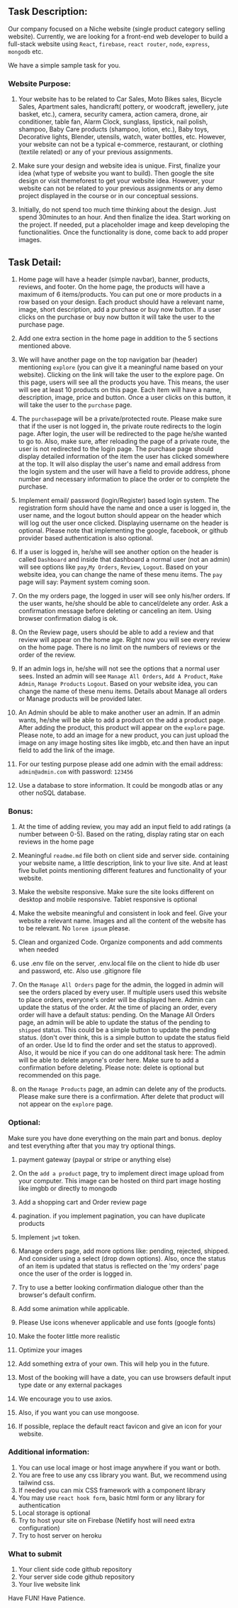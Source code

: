 ## Task Description: 
Our company focused on a Niche website (single product category selling website). Currently, we are looking for a front-end web developer to build a full-stack website using `React`, `firebase`, `react router`, `node`, `express`, `mongodb` etc. 

We have a simple sample task for you.


### Website Purpose:
1. Your website has to be related to Car Sales, Moto Bikes sales, Bicycle Sales, Apartment sales, handicraft( pottery, or woodcraft, jewellery, jute basket, etc.), camera, security camera, action camera, drone, air conditioner, table fan, Alarm Clock, sunglass, lipstick, nail polish, shampoo, Baby Care products (shampoo, lotion, etc.), Baby toys, Decorative lights, Blender, utensils, watch, water bottles, etc. However, your website can not be a typical e-commerce, restaurant, or clothing (textile related) or any of your previous assignments. 

2. Make sure your design and website idea is unique. First, finalize your idea (what type of website you want to build). Then google the site design or visit themeforest  to get your website idea. However, your website can not be related to your previous assignments or any demo project displayed in the course or in our conceptual sessions.
3. Initially, do not spend too much time thinking about the design. Just spend 30minutes to an hour. And then finalize the idea. Start working on the project. If needed, put a placeholder image and keep developing the functionalities. Once the functionality is done, come back to add proper images. 

## Task Detail: 
1. Home page will have a header (simple navbar), banner, products, reviews, and footer. On the home page, the products will have a maximum of 6 items/products. You can put one or more products in a row based on your design. Each product should have a relevant name, image, short description, add a purchase or buy now button. If a user clicks on the purchase or buy now button it will take the user to the purchase page. 
2. Add one extra section in the home page in addition to the 5 sections mentioned above. 

4. We will have another page on the top navigation bar (header) mentioning `explore` (you can give it a meaningful name based on your website). Clicking on the link will take the user to the explore page. On this page, users will see all the products you have. This means, the user will see at least 10 products on this page. Each item will have a name, description, image, price and button. Once a user clicks on this button, it will take the user to the `purchase` page.

6. The `purchase`page will be a private/protected route. Please make sure that if the user is not logged in, the private route redirects to the login page. After login, the user will be redirected to the page he/she wanted to go to. Also, make sure, after reloading the page of a private route, the user is not redirected to the login page. The purchase page should display detailed information of the item the user has clicked somewhere at the top. It will also display the user's name and email address from the login system and the user will have a field to provide address, phone number and necessary information to place the order or to complete the purchase. 

6. Implement email/ password (login/Register) based login system. The registration form should have the  name and once a user is logged in, the user name, and the logout button should appear on the header which will log out the user once clicked. Displaying username on the header is optional. Please note that implementing the google, facebook, or github provider based authentication is also optional.
7. If a user is logged in, he/she will see another option on the header is called `Dashboard` and inside that dashboard a normal user (not an admin) will see options like `pay`,`My Orders`, `Review`, `Logout`. Based on your website idea, you can change the name of these menu items. The `pay` page will say: Payment system coming soon. 
8. On the my orders page, the logged in user will see only his/her orders. If the user wants, he/she should be able to cancel/delete any order. Ask a confirmation message before deleting or canceling an item. Using browser confirmation dialog is ok. 
9.  On the Review page, users should be able to add a review and that review will appear on the home age. Right now you will see every review on the home page. There is no limit on the numbers of reviews or the order of the review.

7. If an admin logs in, he/she will not see the options that a normal user sees. Insted an admin will see `Manage All Orders`, `Add A Product`, `Make Admin`, `Manage Products` `Logout`. Based on your website idea, you can change the name of these menu items. Details about Manage all orders or Manage products will be provided later.
8. An Admin should be able to make another user an admin. If an admin wants, he/she will be able to add a product on the add a product page. After adding the product, this product will appear on the `explore` page. Please note, to add an image for a new product, you can just upload the image on any image hosting sites like imgbb, etc.and then have an input field to add the link of the image.

3. For our testing purpose please add one admin with the email address: `admin@admin.com` with password: `123456`

10. Use a database to store information. It could be mongodb atlas or any other noSQL database.

### Bonus: 
1. At the time of adding review, you may add an input field to add ratings (a number between 0-5). Based on the rating, display rating star on each reviews in the home page 

5. Meaningful `readme.md` file both on client side and server side. containing your website name, a little description, link to your live site. And at least five bullet points mentioning different features and functionality of your website.
6. Make the website responsive. Make sure the site looks different on desktop and mobile responsive. Tablet responsive is optional
7. Make the website meaningful and consistent in look and feel. Give your website a relevant name. Images and all the content of the website has to be relevant. No `lorem ipsum` please. 
8. Clean and organized Code. Organize components and add comments when needed

8. use .env file on the server, .env.local file on the client to hide db user and password, etc. Also use .gitignore file

10. On the `Manage All Orders` page for the admin, the logged in admin will see the orders placed by every user. If multiple users used this website to place orders, everyone's order will be displayed here. Admin can update the status of the order. At the time of placing an order, every order will have a default status: pending. On the Manage All Orders page, an admin will be able to update the status of the pending to `shipped` status. This could be a simple button to update the pending status. (don't over think, this is a simple button to update the status field of an order. Use Id to find the order and set the status to approved). Also, it would be nice if you can do one additonal task here: The admin will be able to delete anyone's order here. Make sure to add a confirmation before deleting. Please note: delete is optional but recommended on this page.
11. on the `Manage Products` page, an admin can delete any of the products. Please make sure there is a confirmation. After delete that product will not appear on the `explore` page.

### Optional:
Make sure you have done everything on the main part and bonus. deploy and test everything after that you may try optional things.
1. payment gateway (paypal or stripe or anything else)
2. On the `add a product` page, try to implement direct image upload from your computer. This image can be hosted on third part image hosting like imgbb or directly to mongodb
3. Add a shopping cart and Order review page
4. pagination. if you implement pagination, you can have duplicate products
5. Implement `jwt` token.
6. Manage orders page, add more options like: pending, rejected, shipped. And consider using a select (drop down options). Also, once the status of an item is updated that status is reflected on the 'my orders' page once the user of the order is logged in.
7. Try to use a better looking confirmation dialogue other than the browser's default confirm.

8. Add some animation while applicable.
9. Please Use icons whenever applicable and use fonts (google fonts)
10. Make the footer little more realistic
11. Optimize your images
12. Add something extra of your own. This will help you in the future.
13. Most of the booking will have a date, you can use browsers default input type date or any external packages
14. We encourage you to use axios.
15. Also, if you want you can use mongoose.
16. If possible, replace the default react favicon and give an icon for your website. 


### Additional information:
1. You can use local image or host image anywhere if you want or both.
3. You are free to use any css library you want. But, we recommend using tailwind css. 
4. If needed you can mix CSS framework with a component library
5. You may use `react hook form`, basic html form or any library for authentication
6. Local storage is optional
8. Try to host your site on Firebase (Netlify host will need extra configuration)
9. Try to host server on heroku

### What to submit 
1. Your client side code github repository
2. Your server side code github repository
3. Your live website link



Have FUN! Have Patience. 
